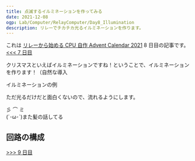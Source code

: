 ```yaml
---
title: 点滅するイルミネーションを作ってみる
date: 2021-12-08
ogp: Lab/Computer/RelayComputer/Day8_Illumination
description: リレーでチカチカ光るイルミネーションを作ります。
---
```


これは [リレーから始める CPU 自作 Advent Calendar 2021](https://adventar.org/calendars/7052) 8 日目の記事です。[<<< 7 日目](../Day7_Clock/)

クリスマスといえばイルミネーションですね！ということで、イルミネーションを作ります！（自然な導入

イルミネーションの例

ただ光るだけだと面白くないので、流れるようにします。

彡 ⌒ ミ<br/>(´･ω･`)また髪の話してる

## 回路の構成

[>>> 9 日目](../Day9_ROM/)

